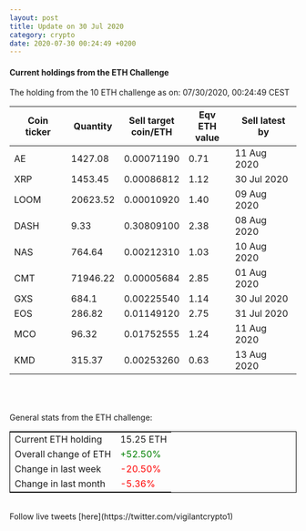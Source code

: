 ```yaml
---
layout: post
title: Update on 30 Jul 2020
category: crypto
date: 2020-07-30 00:24:49 +0200
---
```

<!-- Global site tag (gtag.js) - Google Analytics -->
<script async src="https://www.googletagmanager.com/gtag/js?id=UA-103831149-5"></script>
<script>
  window.dataLayer = window.dataLayer || [];
  function gtag(){dataLayer.push(arguments);}
  gtag('js', new Date());

  gtag('config', 'UA-103831149-5');
</script>


#### Current holdings from the ETH Challenge

The holding from the 10 ETH challenge as on: 07/30/2020, 00:24:49 CEST

|Coin ticker|Quantity|Sell target<br>coin/ETH|Eqv ETH<br>value|Sell latest by|
|-----------|--------|-----------|-----------|--------------|
AE|1427.08|  0.00071190|0.71|11 Aug 2020|
XRP|1453.45|  0.00086812|1.12|30 Jul 2020|
LOOM|20623.52|  0.00010920|1.40|09 Aug 2020|
DASH|9.33|  0.30809100|2.38|08 Aug 2020|
NAS|764.64|  0.00212310|1.03|10 Aug 2020|
CMT|71946.22|  0.00005684|2.85|01 Aug 2020|
GXS|684.1|  0.00225540|1.14|30 Jul 2020|
EOS|286.82|  0.01149120|2.75|31 Jul 2020|
MCO|96.32|  0.01752555|1.24|11 Aug 2020|
KMD|315.37|  0.00253260|0.63|13 Aug 2020|

<br>
<br>
<br>
General stats from the ETH challenge:

<table style="border:1px solid black;margin-left:auto;margin-right:auto;">
	<tbody>
	<tr>
		<td>Current ETH holding</td>
		<td>     15.25 ETH</td>
	</tr>
	<tr>
		<td>Overall change of ETH</td>
		<td><font color="green">+52.50%</font></td>
	</tr>
	<tr>
		<td>Change in last week</td>
		<td><font color="red">-20.50%</font></td>
	</tr>
	<tr>
		<td>Change in last month</td>
		<td><font color="red">-5.36%</font></td>
	</tr>
	</tbody>
</table>

<br>
Follow live tweets [here](https://twitter.com/vigilantcrypto1)
<br>
<br>